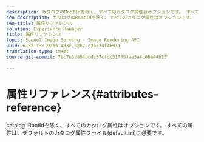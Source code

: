 ```yaml
---
description: カタログのRootIdを除く、すべてのカタログ属性はオプションです。 すべての属性は、デフォルトのカタログ属性ファイル(default.ini)に必要です。
seo-description: カタログのRootIdを除く、すべてのカタログ属性はオプションです。 すべての属性は、デフォルトのカタログ属性ファイル(default.ini)に必要です。
seo-title: 属性リファレンス
solution: Experience Manager
title: 属性リファレンス
topic: Scene7 Image Serving - Image Rendering API
uuid: 613f1f3c-9abb-4d3e-b8b7-c2ba74f46011
translation-type: tm+mt
source-git-commit: 7bc7b3a86fbcdc57cfdc31745fae3afc06e44b15

---
```



# 属性リファレンス{#attributes-reference}

catalog::RootIdを除く、すべてのカタログ属性はオプションです。 すべての属性は、デフォルトのカタログ属性ファイル(default.ini)に必要です。

